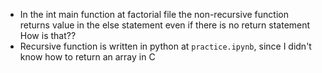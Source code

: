  -  In the int main function at factorial file the non-recursive function
    returns value in the else statement even if there is no return statement
    How is that??
 -  Recursive function is written in python at `practice.ipynb`, since I didn't know how to 
    return an array in C 